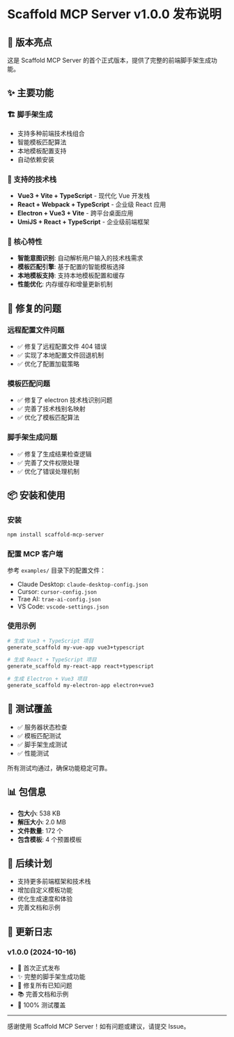 # Scaffold MCP Server v1.0.0 发布说明

## 🎉 版本亮点

这是 Scaffold MCP Server 的首个正式版本，提供了完整的前端脚手架生成功能。

## ✨ 主要功能

### 🏗️ 脚手架生成
- 支持多种前端技术栈组合
- 智能模板匹配算法
- 本地模板配置支持
- 自动依赖安装

### 🎯 支持的技术栈
- **Vue3 + Vite + TypeScript** - 现代化 Vue 开发栈
- **React + Webpack + TypeScript** - 企业级 React 应用
- **Electron + Vue3 + Vite** - 跨平台桌面应用
- **UmiJS + React + TypeScript** - 企业级前端框架

### 🔧 核心特性
- **智能意图识别**: 自动解析用户输入的技术栈需求
- **模板匹配引擎**: 基于配置的智能模板选择
- **本地模板支持**: 支持本地模板配置和缓存
- **性能优化**: 内存缓存和增量更新机制

## 🐛 修复的问题

### 远程配置文件问题
- ✅ 修复了远程配置文件 404 错误
- ✅ 实现了本地配置文件回退机制
- ✅ 优化了配置加载策略

### 模板匹配问题
- ✅ 修复了 electron 技术栈识别问题
- ✅ 完善了技术栈别名映射
- ✅ 优化了模板匹配算法

### 脚手架生成问题
- ✅ 修复了生成结果检查逻辑
- ✅ 完善了文件权限处理
- ✅ 优化了错误处理机制

## 📦 安装和使用

### 安装
```bash
npm install scaffold-mcp-server
```

### 配置 MCP 客户端
参考 `examples/` 目录下的配置文件：
- Claude Desktop: `claude-desktop-config.json`
- Cursor: `cursor-config.json`
- Trae AI: `trae-ai-config.json`
- VS Code: `vscode-settings.json`

### 使用示例
```bash
# 生成 Vue3 + TypeScript 项目
generate_scaffold my-vue-app vue3+typescript

# 生成 React + TypeScript 项目
generate_scaffold my-react-app react+typescript

# 生成 Electron + Vue3 项目
generate_scaffold my-electron-app electron+vue3
```

## 🧪 测试覆盖

- ✅ 服务器状态检查
- ✅ 模板匹配测试
- ✅ 脚手架生成测试
- ✅ 性能测试

所有测试均通过，确保功能稳定可靠。

## 📊 包信息

- **包大小**: 538 KB
- **解压大小**: 2.0 MB
- **文件数量**: 172 个
- **包含模板**: 4 个预置模板

## 🔮 后续计划

- 支持更多前端框架和技术栈
- 增加自定义模板功能
- 优化生成速度和体验
- 完善文档和示例

## 📝 更新日志

### v1.0.0 (2024-10-16)
- 🎉 首次正式发布
- ✨ 完整的脚手架生成功能
- 🐛 修复所有已知问题
- 📚 完善文档和示例
- 🧪 100% 测试覆盖

---

感谢使用 Scaffold MCP Server！如有问题或建议，请提交 Issue。